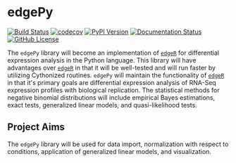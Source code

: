 # edgePy

[![Build Status](https://travis-ci.org/r-bioinformatics/edgePy.svg?branch=master)](https://travis-ci.org/r-bioinformatics/edgePy)
[![codecov](https://codecov.io/gh/r-bioinformatics/edgePy/branch/master/graph/badge.svg)](https://codecov.io/gh/r-bioinformatics/edgePy)
[![PyPI Version](https://badge.fury.io/py/edgePy.svg)](https://pypi.org/project/edgePy)
[![Documentation Status](https://readthedocs.org/projects/edgepy/badge/?version=latest)](http://edgepy.readthedocs.io/en/latest/?badge=latest)
[![GitHub License](https://img.shields.io/github/license/r-bioinformatics/edgePy.svg)](https://github.com/r-bioinformatics/edgePy/blob/master/LICENSE)

The `edgePy` library will become an implementation of [`edgeR`](https://bioconductor.org/packages/release/bioc/html/edgeR.html) for differential expression analysis in the Python language.
This library will have advantages over [`edgeR`](https://bioconductor.org/packages/release/bioc/html/edgeR.html) in that it will be well-tested and will run faster by utilizing Cythonized routines.
`edgePy` will maintain the functionality of [`edgeR`](https://bioconductor.org/packages/release/bioc/html/edgeR.html) in that it's primary goals are differential expression analysis of RNA-Seq expression profiles with biological replication.
The statistical methods for negative binomial distributions will include empirical Bayes estimations, exact tests, generalized linear models, and quasi-likelihood tests. 

## Project Aims

The `edgePy` library will be used for data import, normalization with respect to conditions, application of generalized linear models, and visualization.
